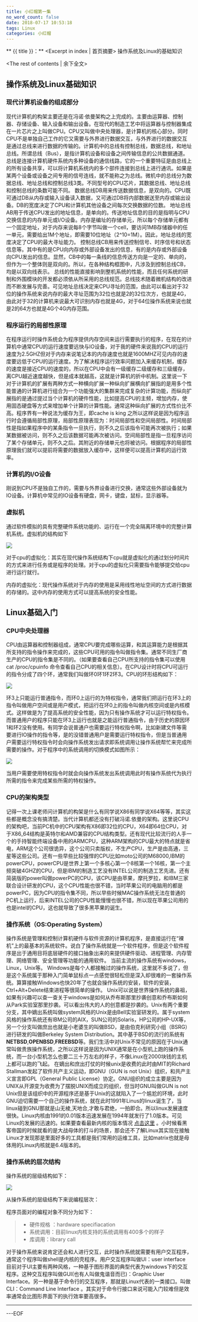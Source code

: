 ```yaml
---
title: 小红帽第一集
no_word_count: false
date: 2018-07-17 10:53:18
tags: Linux
categories: 小红帽
---
```

** {{ title }}：** <Excerpt in index | 首页摘要>
操作系统及Linux的基础知识
<!-- more -->
<The rest of contents | 余下全文>
## 操作系统及Linux基础知识

### 现代计算机设备的组成部分

现代计算机的构架主要还是在冯诺·依曼架构之上完成的。主要由运算器、控制器、存储设备、输入设备和输出设备。在现代的制造工艺中将运算器与控制器集成在一片芯片之上叫做CPU。CPU又叫做中央处理器，是计算机的核心部分。同时CPU不是单独自己工作的它又需要与外界进行数据交互，与外界进行的数据交互是通过总线来进行数据的传输的。计算机中的总线有控制总线，数据总线，和地址总线。所谓总线（Bus），是指计算机设备和设备之间传输信息的公共数据通道。总线是连接计算机硬件系统内多种设备的通信线路，它的一个重要特征是由总线上的所有设备共享，可以将计算机系统内的多个部件连接到总线上进行通讯。如果是某两个设备或设备之间专用的信号连线，就不能称之为总线。微机中的总线分为数据总线、地址总线和控制总线3类。不同型号的CPU芯片，其数据总线、地址总线和控制总线的条数可能不同。  数据总线DB用来传送数据信息，是双向的。CPU既可通过DB从内存或输入设备读入数据，又可通过DB将内部数据送至内存或输出设备。DB的宽度决定了CPU和计算机其他设备之间每次交换数据的位数。  地址总线AB用于传送CPU发出的地址信息，是单向的。传送地址信息的目的是指明与CPU交换信息的内存单元或I/O设备。内存是编址的存储单元，所以每个存储单元都有一个固定地址，对于内存来说每8个字节叫做一个cell，要访问1MB存储器中的任一单元，需要给出1M个地址，即需要10位地址（2^10=1M）。因此，地址总线的宽度决定了CPU的最大寻址能力。  控制总线CB用来传送控制信号、时序信号和状态信息等。其中有的是CPU向内存或外部设备发出的信息，有的是内存或外部设备向CPU发出的信息。显然，CB中的每一条线的信息传送方向是一定的、单向的，但作为一个整体则是双向的。所以，在各种结构框图中，凡涉及到控制总线CB，均是以双向线表示。  总线的性能直接影响到整机系统的性能，而且任何系统的研制和外围模块的开发都必须依从所采用的总线规范。总线技术随着微机结构的改进而不断发展与完善。可见地址总线决定来CPU寻址的范围，由此可以看出对于32位的操作系统来说内存的最大寻址范围为32位也就是2的32位次方，也就是4G，由此对于32的计算机来说最大可识别内存也就是4G，对于64位操作系统来说也就是2的64方也就是4G个4G内存范围。

### 程序运行的局部性原理

在程序运行时操作系统会为程序提供内存空间来运行需要执行的程序，在现在的计算机中通常CPU的运行速度要远快与IO设备，对于我的硬件来说我的CPU的运行速度为2.5GHZ但对于内存来说笔记本的内存速度也就是1600MHZ可见内存的速度要远低于CPU的运行速度。为了解决程序运行效率问题加入来缓存机制，缓存的速度是接近CPU的速度的，所以在CPU中会有一级缓存二级缓存和三级缓存，离CPU越近速度越快，但是成本就越高，这就是计算机的折中机制。这里说一下对于计算机的扩展有两种方式一种横向扩展一种纵向扩展横向扩展指的是用多个性能普通的计算机进行组合为一个功能强大的集群来完成复杂的计算功能，而纵向扩展指的是通过提过当个计算机的硬件性能，比如提高CPU的主频，增加内存，使用固态硬盘等方式来增加单个计算的计算性能。通常这种纵向扩展的方式性价比不高。程序界有一种说法为缓存为王，即cache is king 之所以这样说是因为程序运行时会遵循局部性原理，局部性原理表现为：时间局部性和空间局部性。时间局部性是指如果程序中的某条指令一旦执行，则不久之后该指令可能再次被执行；如果某数据被访问，则不久之后该数据可能再次被访问。空间局部性是指一旦程序访问了某个存储单元，则不久之后。其附近的存储单元也将被访问。根据程序的局部性原理我们就可以提前将需要的数据放入缓存中，这样便可以提高计算机的运行效率。

### 计算机的I/O设备

刚说到CPU不是独自工作的，需要与外界设备进行交换，通常这些外部设备就为IO设备。计算机中常见的IO设备有硬盘，网卡，键盘，鼠标，显示器等。

### 虚拟机

通过软件模拟的具有完整硬件系统功能的、运行在一个完全隔离环境中的完整计算机系统。虚拟机的结构如下

![](redhat01/xunijijiegou.png)

对于cpu的虚拟化：其实在现代操作系统结构下cpu就是虚拟化的通过划分时间片的方式来进行任务或是程序的处理。对于cpu的虚拟化只需要指令能够提交给cpu进行运行就行。

内存的虚拟化：现代操作系统对于内存的使用是采用线性地址空间的方式进行数据的存储的。这中内存的使用方式可以提高系统的安全性能。

## Linux基础入门

### CPU中央处理器

CPU由运算器和控制器组成，通常CPU要完成哪些运算，和其运算能力是根据其所支持的指令操作来完成的，这些CPU可用的指令叫做指令集。通常不同生厂商生产的CPU的指令集是不同的。（如果要查看自己CPU所支持的指令集可以使用 cat /proc/cpuinfo 命令查看自己CPU的相关信息）。在CPU设计时将CPU可运行的指令分成了四个环，通常我们叫做环0环1环2环3。CPU的环形结构如下：

![](redhat01/CPUring.png)



环3上只能运行普通指令，而环0上运行的为特权指令，通常我们把运行在环3上的指令叫做用户空间或是用户模式，把运行在环0上的指令叫做内核空间或是内核模式。这样做是为了提高系统的安全性能，因为只有操作系统才可以运行特权指令。而普通用户的程序只能在环3上运行也就是之能运行普通指令，由于历史的原因环1和环2没有使用。有同学会说普通户也需要运行特权指令啊，比如新建文件等需要进行IO操作的指令等，是的没错普通用户是需要运行特权指令，但是当普通用户需要运行特权指令时会向操作系统发出请求即系统调用让操作系统帮忙来完成所需要的操作。对于程序中的系统调用的切换模式如图所示：

![](redhat01/qiehuan.jpg)

当用户需要使用特权指令时就会向操作系统发出系统调用此时有操作系统代为执行所需的指令来完成某些所需的特权操作。

### CPU的架构类型

记得一次上课老师问计算机的构架是什么有同学说X86有同学说X64等等，其实这些都是概念没有搞清楚。当代计算机都还没有打破冯诺.依曼的架构。这里说CPU的架构吧，当前PC机中的CPU架构有X86即32位的CPU，X64即64位CPU，对于X86_64结构是英特尔和AMD兼容的CPU结构类型。还有现代比较流行的人手一个的手持智能终端设备中用的ARMCPU，这种ARM架构的CPU最大的特点就是省电，ARM这个公司很诡异，这个公司只卖版权，不生产CPU，生产是由高通，三星等这些公司。还有一些早些比较强悍的CPU比如moto公司的M68000,IBM的powerCPU，powerCPU是世界上第一个多核心第一个8核第一个16核，第一个主频突破4GHZ的CPU，但是IBM的制造工艺没有INTEL公司的制造工艺先进。还有简装版的power叫做powerPC的CPU，该CPU是由苹果，摩托罗拉，和IBM三家联合设计研发的CPU，这个CPU性能也很不错，当时苹果公司的电脑用的都是powerPC，因为CPU的指令集不同，所以早些时候MAC操作系统无法在普通的PC机上运行，后来INTEL公司的CPU性能慢慢也很不错，所以现在苹果公司用的也是intel的CPU，这也就导致了很多黑苹果的诞生。

### 操作系统（OS:Operating System）

操作系统是管理和控制计算机硬件与软件资源的计算机程序，是直接运行在“裸机”上的最基本的系统软件。说白了操作系统就是一个软件程序，但是这个软件程序是出于通用目将底层硬件的接口抽象出来的来提供硬件驱动、进程管理、内存管理、网络管理、安全管理等功能的通用软件。
当前主流的操作系统有windows，Linux，Unix等。
Windows是每个人都接触过的操作系统，这里就不多说了，但是这个系统属于那种入门简单鼠标点一点感觉很轻松但是深入却很难的一套操作系统。算算接触Windows也快20年了也就会操作系统的安装，软件的安装，Ctrl+Alt+Delete结束进程等很简单的操作。
Unix可以说是世界操作系统的鼻祖，如果有兴趣可以查一查关于windows是如何从乔布斯那里抄袭创意和乔布斯如何从Park实验室那里抄袭。可以看出伟大的人的创意都是抄袭的。Unix有两个重要分支，其中嫡出系统叫做system风格的Unix是由Bell实验室研发的。属于system风格的操作系统还有IBM公司的AIX，SUN公司的Solaris，HP公司的HP-UX等，另一个分支叫做庶出也就是小老婆生的叫做BSD，是由伯克利研究小组（BSRG）进行研发的叫做Berkeley System Distribution。其中基于BSD的流行的系统有**NETBSD**,**OPENBSD**,**FREEBSD**等。我们生活中对Unix不常见的原因在于Unix通常叫做贵族操作系统，之所以这样说是因为UNIX通常是在小型机上跑的操作系统，而一台小型机怎么也要二三十万左右的样子，不像Linux在2000块钱的主机上都可以跑的飞起。
在嫡出和庶出打仗的时候unix是收费的此时由MIT的Richard Stallman发起了软件共产主义运动，即GNU（GUN is not Unix）组织，和共产主义宣言即GPL（General Public License）协定。GNU组织的成立主要是因为UNIX从开源变为收费为了摆脱UNIX而成立的组织，但当时GNU叫做GUN is not Unix但是该组织中的开源程序还是基于Unix的这就陷入了一个尴尬的环境，此时GNU迫切需要一个自己的操作系统，就在此时1991年Linus的linux诞生了，当linux碰到GNU那就是山无棱,天地合,才敢与君绝，一拍即合。所以linux发展速度很快。Linux内核由1991的0.01版本迅速发展在1994年就发行了1.0版本。可见Linux的发展的迅速的。如果要查看最新内核的版本情况  [点击这里](https://www.kernel.org/) 。小时候看黑客帝国的时候就看的是大战母体的打斗的场景，那会还不了解Linux其实现在接触Linux才发现那是里面好多的工具都是我们常用的运维工具，比如matrix也就是母体用的Linux内核就是6.4版本的。

### 操作系统的层次结构

操作系统的层级结构如下：

![](redhat01/oscengjijiegou.png)



从操作系统的层级结构下来说编程层次：

程序员面对的编程对象不同分为如下：

> * 硬件规格 ：hardware specifiacation
> * 系统调用：目前linux内核支持的系统调用有400多个的样子
> * 库调用：library call

对于操作系统来说肯定还会和人进行交互，此时操作系统就需要有用户交互程序，通常这个程序叫做shell是内核的壳程序。用户交互程序叫做UI：user interface 目前对于UI主要有两种风格，一种基于图形界面的典型代表为windows下的交互程序。这种交互程序叫做GUI(也有人叫做鬼谐音而已)：Graphic User Interface。另一种是基于命令行的交互程序，那就是Linux代表的一类接口。叫做CLI：Command Line Interface 。其实对于命令行接口来说可能入门较难但是效率通常会比图形界面下的执行效率要高很多。

---

---EOF
